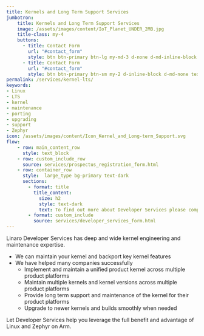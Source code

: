 ```yaml
---
title: Kernels and Long Term Support Services
jumbotron:
    title: Kernels and Long Term Support Services
    image: /assets/images/content/IoT_Planet_UNDER_2MB.jpg
    title-class: my-4
    buttons:
      - title: Contact Form
        url: "#contact_form"
        style: btn btn-primary btn-lg my-md-3 d-none d-md-inline-block text-uppercase ds_contact_form_btn
      - title: Contact Form
        url: "#contact_form"
        style: btn btn-primary btn-sm my-2 d-inline-block d-md-none text-uppercase ds_contact_form_btn
permalink: /services/kernel-lts/
keywords: 
- Linux
- LTS
- kernel
- maintenance
- porting
- upgrading
- support
- Zephyr
icon: /assets/images/content/Icon_Kernel_and_Long-term_Support.svg
flow:
    - row: main_content_row
      style: text_block
    - row: custom_include_row
      source: services/prospectus_registration_form.html
    - row: container_row
      style:  large_type bg-primary text-dark
      sections:
        - format: title
          title_content:
            size: h2
            style: text-dark
            text: To find out more about Developer Services please complete this form
        - format: custom_include
          source: services/developer_services_form.html
---
```

Linaro Developer Services has deep and wide kernel engineering and maintenance expertise.

- We can maintain your kernel and backport key kernel features
- We have helped many companies successfully
  - Implement and maintain a unified product kernel across multiple product platforms
  - Maintain multiple kernels and kernel versions across multiple product platforms
  - Provide long term support and maintenance of the kernel for their product platforms
  - Upgrade to newer kernels and builds smoothly when needed

Let Developer Services help you leverage the full benefit and advantage of Linux and Zephyr on Arm.
